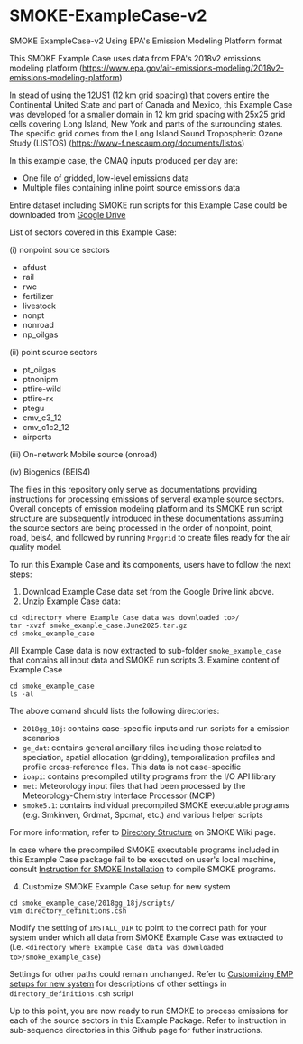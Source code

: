 # SMOKE-ExampleCase-v2
SMOKE ExampleCase-v2 Using EPA's Emission Modeling Platform format

This SMOKE Example Case uses data from EPA's 2018v2 emissions modeling platform (https://www.epa.gov/air-emissions-modeling/2018v2-emissions-modeling-platform)

In stead of using the 12US1 (12 km grid spacing) that covers entire the Continental United State and part of Canada and Mexico, this Example Case was developed for a smaller domain in 12 km grid spacing with 25x25 grid cells covering Long Island, New York and parts of the surrounding states. The specific grid comes from the Long Island Sound Tropospheric Ozone Study (LISTOS) (https://www-f.nescaum.org/documents/listos)

In this example case, the CMAQ inputs produced per day are:
+ One file of gridded, low-level emissions data
+ Multiple files containing inline point source emissions data

Entire dataset including SMOKE run scripts for this Example Case could be downloaded from [Google Drive](https://drive.google.com/file/d/1PsxZAhui7sbSt3Qx_mN1I41q936JfiwT/view?usp=sharing)

List of sectors covered in this Example Case:

(i) nonpoint source sectors
  - afdust
  - rail
  - rwc
  - fertilizer
  - livestock
  - nonpt
  - nonroad
  - np_oilgas  

(ii) point source sectors
  - pt_oilgas
  - ptnonipm
  - ptfire-wild
  - ptfire-rx
  - ptegu
  - cmv_c3_12
  - cmv_c1c2_12
  - airports

(iii) On-network Mobile source (onroad)

(iv) Biogenics (BEIS4)

The files in this repository only serve as documentations providing instructions for processing emissions of serveral example source sectors. Overall concepts of emission modeling platform and its SMOKE run script structure are subsequently introduced in these documentations assuming the source sectors are being processed in the order of nonpoint, point, road, beis4, and followed by running `Mrggrid` to create files ready for the air quality model.  

To run this Example Case and its components, users have to follow the next steps:

1. Download Example Case data set from the Google Drive link above.
2. Unzip Example Case data:  
```
cd <directory where Example Case data was downloaded to>/
tar -xvzf smoke_example_case.June2025.tar.gz
cd smoke_example_case
```
All Example Case data is now extracted to sub-folder `smoke_example_case` that contains all input data and SMOKE run scripts
3. Examine content of Example Case
```
cd smoke_example_case
ls -al
```
The above comand should lists the following directories:
- `2018gg_18j`: contains case-specific inputs and run scripts for a emission scenarios 
- `ge_dat`: contains general ancillary files including those related to speciation, spatial allocation (gridding), temporalization profiles and profile cross-reference files. This data is not case-specific
- `ioapi`: contains precompiled utility programs from the I/O API library
- `met`: Meteorology input files that had been processed by the Meteorology-Chemistry Interface Processor (MCIP)
- `smoke5.1`: contains individual precompiled SMOKE executable programs (e.g. Smkinven, Grdmat, Spcmat, etc.) and various helper scripts

For more information, refer to [Directory Structure](https://github.com/CEMPD/SMOKE/wiki/A.-Overall-Instructions-on-Running-SMOKE-using-EPA's-Emissions-Modeling-Platforms#directory-structure) on SMOKE Wiki page. 

In case where the precompiled SMOKE executable programs included in this Example Case package fail to be executed on user's local machine, consult [Instruction for SMOKE Installation](https://github.com/CEMPD/SMOKE/wiki/B.-Instructions-for-SMOKE-Installation) to compile SMOKE programs. 

4. Customize SMOKE Example Case setup for new system
```
cd smoke_example_case/2018gg_18j/scripts/
vim directory_definitions.csh
```
Modify the setting of `INSTALL_DIR` to point to the correct path for your system under which all data from SMOKE Example Case was extracted to (i.e. `<directory where Example Case data was downloaded to>/smoke_example_case`)  

Settings for other paths could remain unchanged. Refer to [Customizing EMP setups for new system](https://github.com/CEMPD/SMOKE/wiki/A.-Overall-Instructions-on-Running-SMOKE-using-EPA's-Emissions-Modeling-Platforms#customizing-emp-setups-for-new-system) for descriptions of other settings in `directory_definitions.csh` script

Up to this point, you are now ready to run SMOKE to process emissions for each of the source sectors in this Example Package. Refer to instruction in sub-sequence directories in this Github page for futher instructions.
